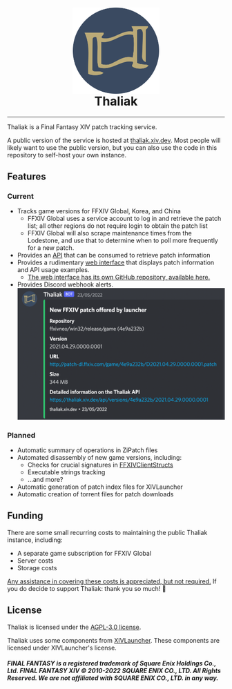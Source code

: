 <p align="center" style="margin-bottom: 0px;">
  <img width="200" src="assets/logo.svg" alt="Thaliak logo" align="center" />
</p>
<h1 align="center" style="margin-top: 0px;">Thaliak</h1>

---

Thaliak is a Final Fantasy XIV patch tracking service.

A public version of the service is hosted at [thaliak.xiv.dev](https://thaliak.xiv.dev).
Most people will likely want to use the public version, but you can also use the code in this repository to self-host your own instance.

## Features
### Current
- Tracks game versions for FFXIV Global, Korea, and China
  - FFXIV Global uses a service account to log in and retrieve the patch list; all other regions do not require login to obtain the patch list
  - FFXIV Global will also scrape maintenance times from the Lodestone, and use that to determine when to poll more frequently for a new patch. 
- Provides an [API](https://thaliak.xiv.dev/api) that can be consumed to retrieve patch information
- Provides a rudimentary [web interface](https://thaliak.xiv.dev) that displays patch information and API usage examples.
  - [The web interface has its own GitHub repository, available here.](https://github.com/avafloww/thaliak-web)
- Provides Discord webhook alerts. ![](assets/screenshot-discord.png)

### Planned
- Automatic summary of operations in ZiPatch files
- Automated disassembly of new game versions, including:
  - Checks for crucial signatures in [FFXIVClientStructs](https://github.com/aers/FFXIVClientStructs)
  - Executable strings tracking
  - ...and more?
- Automatic generation of patch index files for XIVLauncher
- Automatic creation of torrent files for patch downloads


## Funding
There are some small recurring costs to maintaining the public Thaliak instance, including:
- A separate game subscription for FFXIV Global
- Server costs
- Storage costs

[Any assistance in covering these costs is appreciated, but not required.](https://github.com/sponsors/avafloww)
If you do decide to support Thaliak: thank you so much! 💙

## License
Thaliak is licensed under the [AGPL-3.0 license](LICENSE).

Thaliak uses some components from [XIVLauncher](https://github.com/avafloww/Thaliak/tree/main/lib).
These components are licensed under XIVLauncher's license.

##### FINAL FANTASY is a registered trademark of Square Enix Holdings Co., Ltd. FINAL FANTASY XIV © 2010-2022 SQUARE ENIX CO., LTD. All Rights Reserved. We are not affiliated with SQUARE ENIX CO., LTD. in any way.
